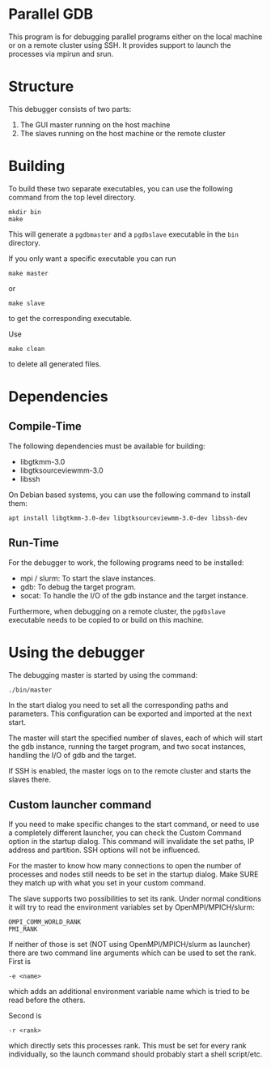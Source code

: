 # Parallel GDB
This program is for debugging parallel programs either on the local machine or on a remote cluster using SSH. It provides support to launch the processes via mpirun and srun.

# Structure
This debugger consists of two parts: 
1. The GUI master running on the host machine
2. The slaves running on the host machine or the remote cluster

# Building
To build these two separate executables, you can use the following command from the top level directory.

	mkdir bin
	make

This will generate a `pgdbmaster` and a `pgdbslave` executable in the `bin` directory.

If you only want a specific executable you can run 

	make master

or 

	make slave

to get the corresponding executable.

Use

	make clean

to delete all generated files.

# Dependencies
## Compile-Time
The following dependencies must be available for building:
- libgtkmm-3.0
- libgtksourceviewmm-3.0
- libssh

On Debian based systems, you can use the following command to install them:

	apt install libgtkmm-3.0-dev libgtksourceviewmm-3.0-dev libssh-dev

## Run-Time
For the debugger to work, the following programs need to be installed:
- mpi / slurm: To start the slave instances.
- gdb: To debug the target program.
- socat: To handle the I/O of the gdb instance and the target instance.

Furthermore, when debugging on a remote cluster, the `pgdbslave` executable needs to be copied to or build on this machine.

# Using the debugger
The debugging master is started by using the command:

	./bin/master

In the start dialog you need to set all the corresponding paths and parameters. This configuration can be exported and imported at the next start.

The master will start the specified number of slaves, each of which will start the gdb instance, running the target program, and two socat instances, handling the I/O of gdb and the target.

If SSH is enabled, the master logs on to the remote cluster and starts the slaves there.

## Custom launcher command
If you need to make specific changes to the start command, or need to use a completely different launcher, you can check the Custom Command option in the startup dialog. This command will invalidate the set paths, IP address and partition. SSH options will not be influenced. 

For the master to know how many connections to open the number of processes and nodes still needs to be set in the startup dialog. Make SURE they match up with what you set in your custom command.

The slave supports two possibilities to set its rank. Under normal conditions it will try to read the environment variables set by OpenMPI/MPICH/slurm:

	OMPI_COMM_WORLD_RANK
	PMI_RANK

If neither of those is set (NOT using OpenMPI/MPICH/slurm as launcher) there are two command line arguments which can be used to set the rank. First is 

	-e <name>

which adds an additional environment variable name which is tried to be read before the others.

Second is

	-r <rank>

which directly sets this processes rank. This must be set for every rank individually, so the launch command should probably start a shell script/etc.